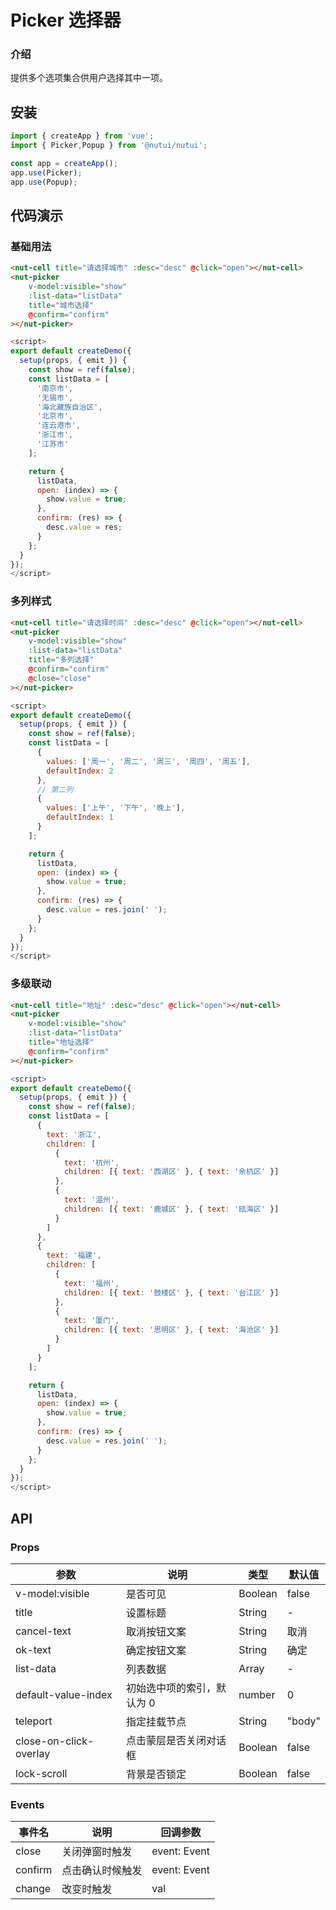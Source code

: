 #  Picker 选择器

### 介绍
    
提供多个选项集合供用户选择其中一项。
    
## 安装
```javascript
import { createApp } from 'vue';
import { Picker,Popup } from '@nutui/nutui';

const app = createApp();
app.use(Picker);
app.use(Popup);
```
    
## 代码演示

    
### 基础用法
```html
<nut-cell title="请选择城市" :desc="desc" @click="open"></nut-cell>
<nut-picker
    v-model:visible="show"
    :list-data="listData"
    title="城市选择"
    @confirm="confirm" 
></nut-picker>
```
```javascript
<script>
export default createDemo({
  setup(props, { emit }) {
    const show = ref(false);
    const listData = [
      '南京市',
      '无锡市',
      '海北藏族自治区',
      '北京市',
      '连云港市',
      '浙江市',
      '江苏市'
    ];

    return {
      listData,
      open: (index) => {
        show.value = true;
      },
      confirm: (res) => {
        desc.value = res;
      }
    };
  }
});
</script>
```
### 多列样式

```html
<nut-cell title="请选择时间" :desc="desc" @click="open"></nut-cell>
<nut-picker
    v-model:visible="show"
    :list-data="listData"
    title="多列选择"
    @confirm="confirm"
    @close="close"
></nut-picker>
```
```javascript
<script>
export default createDemo({
  setup(props, { emit }) {
    const show = ref(false);
    const listData = [
      {
        values: ['周一', '周二', '周三', '周四', '周五'],
        defaultIndex: 2
      },
      // 第二列
      {
        values: ['上午', '下午', '晚上'],
        defaultIndex: 1
      }
    ];

    return {
      listData,
      open: (index) => {
        show.value = true;
      },
      confirm: (res) => {
        desc.value = res.join(' ');
      }
    };
  }
});
</script>
```
### 多级联动
```html
<nut-cell title="地址" :desc="desc" @click="open"></nut-cell>
<nut-picker
    v-model:visible="show"
    :list-data="listData"
    title="地址选择"
    @confirm="confirm" 
></nut-picker>
```
```javascript
<script>
export default createDemo({
  setup(props, { emit }) {
    const show = ref(false);
    const listData = [
      {
        text: '浙江',
        children: [
          {
            text: '杭州',
            children: [{ text: '西湖区' }, { text: '余杭区' }]
          },
          {
            text: '温州',
            children: [{ text: '鹿城区' }, { text: '瓯海区' }]
          }
        ]
      },
      {
        text: '福建',
        children: [
          {
            text: '福州',
            children: [{ text: '鼓楼区' }, { text: '台江区' }]
          },
          {
            text: '厦门',
            children: [{ text: '思明区' }, { text: '海沧区' }]
          }
        ]
      }
    ];

    return {
      listData,
      open: (index) => {
        show.value = true;
      },
      confirm: (res) => {
        desc.value = res.join(' ');
      }
    };
  }
});
</script>
``` 



## API
    
### Props
    
| 参数                   | 说明                       | 类型    | 默认值 |
|------------------------|----------------------------|---------|--------|
| v-model:visible        | 是否可见                   | Boolean | false  |
| title                  | 设置标题                   | String  | -      |
| cancel-text            | 取消按钮文案               | String  | 取消   |
| ok-text                | 确定按钮文案               | String  | 确定   |
| list-data              | 列表数据                   | Array   | -      |
| default-value-index    | 初始选中项的索引，默认为 0 | number  | 0      |
| teleport               | 指定挂载节点               | String  | "body" |
| close-on-click-overlay | 点击蒙层是否关闭对话框     | Boolean | false  |
| lock-scroll            | 背景是否锁定               | Boolean | false  |
   
### Events
    
| 事件名  | 说明             | 回调参数     |
|---------|------------------|--------------|
| close   | 关闭弹窗时触发   | event: Event |
| confirm | 点击确认时候触发 | event: Event |
| change  | 改变时触发       | val          |
    